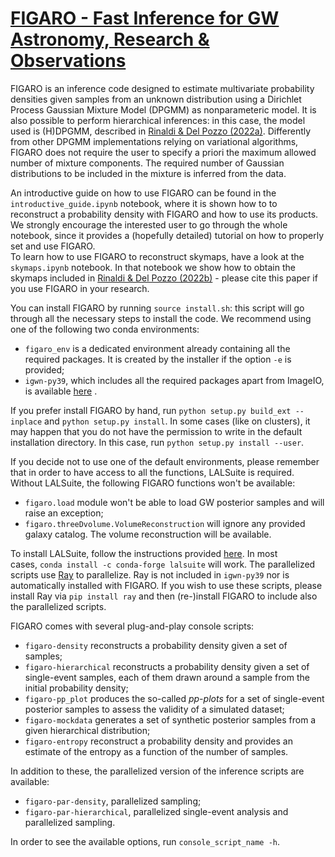 # [FIGARO - Fast Inference for GW Astronomy, Research & Observations](https://www.youtube.com/watch?v=uJeJ4YiVFz8)

FIGARO is an inference code designed to estimate multivariate probability densities given samples from an unknown distribution using a Dirichlet Process Gaussian Mixture Model (DPGMM) as nonparameteric model.
It is also possible to perform hierarchical inferences: in this case, the model used is (H)DPGMM, described in [Rinaldi & Del Pozzo (2022a)](https://ui.adsabs.harvard.edu/abs/2022MNRAS.509.5454R/abstract).
Differently from other DPGMM implementations relying on variational algorithms, FIGARO does not require the user to specify a priori the maximum allowed number of mixture components. The required number of Gaussian distributions to be included in the mixture is inferred from the data.

An introductive guide on how to use FIGARO can be found in the `introductive_guide.ipynb` notebook, where it is shown how to to reconstruct a probability density with FIGARO and how to use its products.
We strongly encourage the interested user to go through the whole notebook, since it provides a (hopefully detailed) tutorial on how to properly set and use FIGARO.\
To learn how to use FIGARO to reconstruct skymaps, have a look at the `skymaps.ipynb` notebook. In that notebook we show how to obtain the skymaps included in [Rinaldi & Del Pozzo (2022b)](https://ui.adsabs.harvard.edu/abs/2022arXiv220507252R/abstract) - please cite this paper if you use FIGARO in your research.

You can install FIGARO by running `source install.sh`: this script will go through all the necessary steps to install the code.
We recommend using one of the following two conda environments:
* `figaro_env` is a dedicated environment already containing all the required packages. It is created by the installer if the option `-e` is provided;
* `igwn-py39`, which includes all the required packages apart from ImageIO, is available [here](https://computing.docs.ligo.org/conda/environments/igwn-py39) .

If you prefer install FIGARO by hand, run `python setup.py build_ext --inplace` and `python setup.py install`. In some cases (like on clusters), it may happen that you do not have the permission to write in the default installation directory. In this case, run `python setup.py install --user`.

If you decide not to use one of the default environments, please remember that in order to have access to all the functions, LALSuite is required.
Without LALSuite, the following FIGARO functions won't be available:
* `figaro.load` module won't be able to load GW posterior samples and will raise an exception;
* `figaro.threeDvolume.VolumeReconstruction` will ignore any provided galaxy catalog. The volume reconstruction will be available.

To install LALSuite, follow the instructions provided [here](https://wiki.ligo.org/Computing/LALSuiteInstall). In most cases, `conda install -c conda-forge lalsuite` will work.
The parallelized scripts use [Ray](https://docs.ray.io/en/latest/) to parallelize. Ray is not included in `igwn-py39` nor is automatically installed with FIGARO.
If you wish to use these scripts, please install Ray via `pip install ray` and then (re-)install FIGARO to include also the parallelized scripts.

FIGARO comes with several plug-and-play console scripts:
* `figaro-density` reconstructs a probability density given a set of samples;
* `figaro-hierarchical` reconstructs a probability density given a set of single-event samples, each of them drawn around a sample from the initial probability density;
* `figaro-pp_plot` produces the so-called *pp-plots* for a set of single-event posterior samples to assess the validity of a simulated dataset;
* `figaro-mockdata` generates a set of synthetic posterior samples from a given hierarchical distribution;
* `figaro-entropy` reconstruct a probability density and provides an estimate of the entropy as a function of the number of samples.

In addition to these, the parallelized version of the inference scripts are available:
* `figaro-par-density`, parallelized sampling;
* `figaro-par-hierarchical`, parallelized single-event analysis and parallelized sampling.

In order to see the available options, run `console_script_name -h`.

